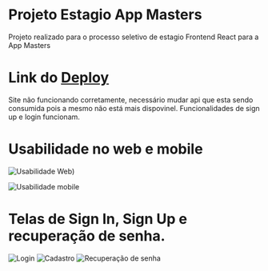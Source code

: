 # Projeto Estagio App Masters

Projeto realizado para o processo seletivo de estagio Frontend React para a App Masters

# Link do [Deploy](https://projeto-estagio-masters.vercel.app/)
Site não funcionando corretamente, necessário mudar api que esta sendo consumida pois a mesmo não está mais dispovinel. Funcionalidades de sign up e login funcionam.

# Usabilidade no web e mobile

![Usabilidade Web)](https://github.com/MenotiFilho/projeto-estagio-masters/assets/15065468/d16b41c8-90f3-418a-aad7-74442798a8bd)

![Usabilidade mobile](https://github.com/MenotiFilho/projeto-estagio-masters/assets/15065468/3b7430d6-793b-4c6b-9b5b-5c366dd234b1)

# Telas de Sign In, Sign Up e recuperação de senha.

![Login](https://github.com/MenotiFilho/projeto-estagio-masters/assets/15065468/a63e72dc-d1aa-47ea-a68a-99ed70cf48c1)
![Cadastro](https://github.com/MenotiFilho/projeto-estagio-masters/assets/15065468/467ca88b-eb66-499e-9830-56cdfee1e5a5)
![Recuperação de senha](https://github.com/MenotiFilho/projeto-estagio-masters/assets/15065468/d902e865-3c9b-4c82-aa8b-91a2119b7c38)
